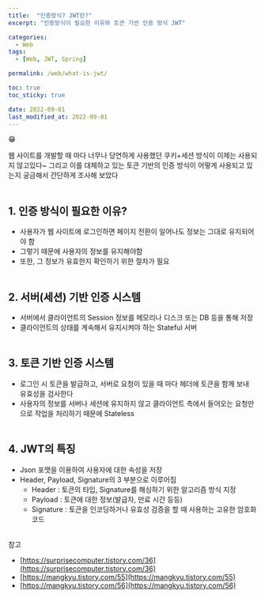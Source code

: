 ```yaml
---
title:  "인증방식? JWT란?"
excerpt: "인증방식이 필요한 이유와 토큰 기반 인증 방식 JWT"

categories:
  - Web
tags:
  - [Web, JWT, Spring]

permalink: /web/what-is-jwt/

toc: true
toc_sticky: true

date: 2022-09-01
last_modified_at: 2022-09-01
---
```


😁 

웹 사이트를 개발할 때 마다 너무나 당연하게 사용했던 쿠키+세션 방식이 이제는 사용되지 않고있다~
그리고 이를 대체하고 있는 토큰 기반의 인증 방식이 어떻게 사용되고 있는지 궁금해서 간단하게 조사해 보았다
<br/><br/>

## 1. 인증 방식이 필요한 이유?

- 사용자가 웹 사이트에 로그인하면 페이지 전환이 일어나도 정보는 그대로 유지되어야 함
- 그렇기 때문에 사용자의 정보를 유지해야함
- 또한, 그 정보가 유효한지 확인하기 위한 절차가 필요
<br/><br/>

## 2. 서버(세션) 기반 인증 시스템

- 서버에서 클라이언트의 Session 정보를 메모리나 디스크 또는 DB 등을 통해 저장
- 클라이언트의 상태를 계속해서 유지시켜야 하는 Stateful 서버
<br/><br/>

## 3. 토큰 기반 인증 시스템

- 로그인 시 토큰을 발급하고, 서버로 요청이 있을 때 마다 헤더에 토큰을 함께 보내 유효성을 검사한다
- 사용자의 정보를 서버나 세션에 유지하지 않고 클라이언트 측에서 들어오는 요청만으로 작업을 처리하기 때문에 Stateless
<br/><br/>

## 4. JWT의 특징

- Json 포맷을 이용하여 사용자에 대한 속성을 저장
- Header, Payload, Signature의 3 부분으로 이루어짐
    - Header : 토큰의 타입, Signature를 해싱하기 위한 알고리즘 방식 지정
    - Payload : 토큰에 대한 정보(발급자, 만료 시간 등등)
    - Signature : 토큰을 인코딩하거나 유효성 검증을 할 때 사용하는 고유한 암호화 코드
<br/><br/>

참고

- [https://surprisecomputer.tistory.com/36](https://surprisecomputer.tistory.com/36)
- [https://mangkyu.tistory.com/55](https://mangkyu.tistory.com/55)
- [https://mangkyu.tistory.com/56](https://mangkyu.tistory.com/56)
